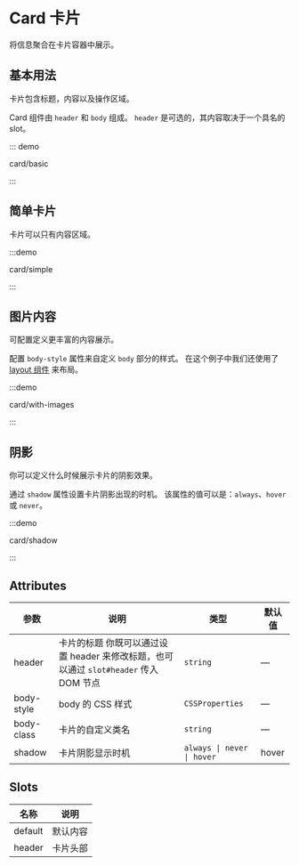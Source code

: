 # Card 卡片

将信息聚合在卡片容器中展示。

## 基本用法

卡片包含标题，内容以及操作区域。

Card 组件由 `header` 和 `body` 组成。 `header` 是可选的，其内容取决于一个具名的 slot。

::: demo

card/basic

:::

## 简单卡片

卡片可以只有内容区域。

:::demo

card/simple

:::

## 图片内容

可配置定义更丰富的内容展示。

配置 `body-style` 属性来自定义 `body` 部分的样式。 在这个例子中我们还使用了 [layout 组件](https://fangzhioo.github.io/fz-design/components/layout.html) 来布局。

:::demo

card/with-images

:::

## 阴影

你可以定义什么时候展示卡片的阴影效果。

通过 `shadow` 属性设置卡片阴影出现的时机。 该属性的值可以是：`always`、`hover` 或 `never`。

:::demo

card/shadow

:::

## Attributes

| 参数       | 说明                                                                                  | 类型                       | 默认值 |
| ---------- | ------------------------------------------------------------------------------------- | -------------------------- | ------ |
| header     | 卡片的标题 你既可以通过设置 header 来修改标题，也可以通过 `slot#header` 传入 DOM 节点 | `string`                   | —      |
| body-style | body 的 CSS 样式                                                                      | `CSSProperties`            | —      |
| body-class | 卡片的自定义类名                                                                      | `string`                   | —      |
| shadow     | 卡片阴影显示时机                                                                      | `always \| never \| hover` | hover |

## Slots

| 名称    | 说明     |
| ------- | -------- |
| default | 默认内容 |
| header  | 卡片头部 |
